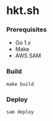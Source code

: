 # hkt.sh

### Prerequisites

* Go 1.x
* Make
* AWS SAM

### Build

```
make build
```

### Deploy

```
sam deploy
```
